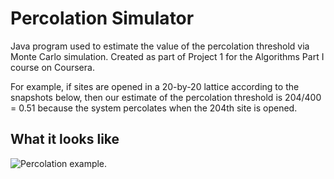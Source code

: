 # Percolation Simulator
Java program used to estimate the value of the percolation threshold via Monte Carlo simulation. Created as part of Project 1 for the Algorithms Part I course on Coursera.

For example, if sites are opened in a 20-by-20 lattice according to the snapshots below, then our estimate of the percolation threshold is 204/400 = 0.51 because the system percolates when the 204th site is opened.

## What it looks like

![Percolation example.](https://i.imgur.com/jfdA52o.png)

